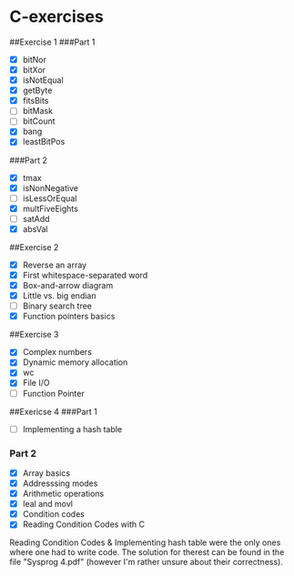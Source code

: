 # C-exercises
##Exercise 1
###Part 1
- [x] bitNor
- [x] bitXor
- [x] isNotEqual
- [x] getByte
- [x] fitsBits
- [ ] bitMask
- [ ] bitCount
- [x] bang
- [x] leastBitPos

###Part 2
- [x] tmax
- [x] isNonNegative
- [ ] isLessOrEqual
- [x] multFiveEights
- [ ] satAdd
- [x] absVal

##Exercise 2
- [x] Reverse an array
- [x] First whitespace-separated word
- [x] Box-and-arrow diagram
- [x] Little vs. big endian
- [ ] Binary search tree
- [x] Function pointers basics

##Exercise 3
- [x] Complex numbers
- [x] Dynamic memory allocation
- [x] wc
- [x] File I/O
- [ ] Function Pointer

##Exericse 4
###Part 1
- [ ] Implementing a hash table

### Part 2
- [x] Array basics
- [x] Addresssing modes
- [x] Arithmetic operations
- [x] leal and movl
- [x] Condition codes
- [x] Reading Condition Codes with C

Reading Condition Codes & Implementing hash table were the only ones where one had to write code. The solution for therest can be found in the file "Sysprog 4.pdf" (however I'm rather unsure about their correctness).
